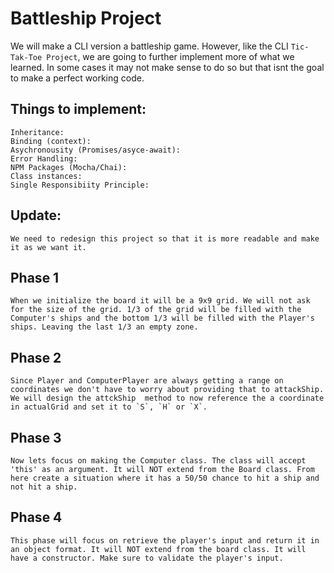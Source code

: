 # Battleship Project

We will make a CLI version a battleship game.
However, like the CLI `Tic-Tak-Toe Project`, we are going to further
implement more of what we learned. In some cases it may not make sense to do so but
that isnt the goal to make a perfect working code.

## Things to implement:
    Inheritance:
    Binding (context):
    Asychronousity (Promises/asyce-await):
    Error Handling:
    NPM Packages (Mocha/Chai):
    Class instances:
    Single Responsibiity Principle:

## Update:
    We need to redesign this project so that it is more readable and make it as we want it.

## Phase 1
    When we initialize the board it will be a 9x9 grid. We will not ask for the size of the grid. 1/3 of the grid will be filled with the Computer's ships and the bottom 1/3 will be filled with the Player's ships. Leaving the last 1/3 an empty zone.

## Phase 2
    Since Player and ComputerPlayer are always getting a range on coordinates we don't have to worry about providing that to attackShip. We will design the attckShip  method to now reference the a coordinate in actualGrid and set it to `S`, `H` or `X`.

## Phase 3
    Now lets focus on making the Computer class. The class will accept 'this' as an argument. It will NOT extend from the Board class. From here create a situation where it has a 50/50 chance to hit a ship and not hit a ship.

## Phase 4
    This phase will focus on retrieve the player's input and return it in an object format. It will NOT extend from the board class. It will have a constructor. Make sure to validate the player's input.
